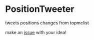# PositionTweeter
tweets positions changes from topmclist


make an [issue](https://github.com/RandomDevelopment/PositionTweeter/issues/new) with your idea!